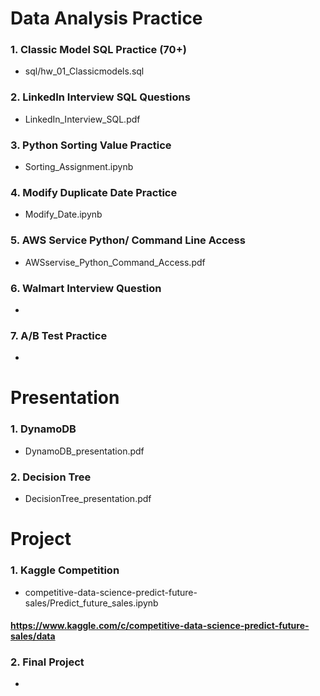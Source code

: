 # Data Analysis Practice
### 1. Classic Model SQL Practice (70+)
* sql/hw_01_Classicmodels.sql
### 2. LinkedIn Interview SQL Questions
* LinkedIn_Interview_SQL.pdf
### 3. Python Sorting Value Practice
* Sorting_Assignment.ipynb
### 4. Modify Duplicate Date Practice
* Modify_Date.ipynb
### 5. AWS Service Python/ Command Line Access 
* AWSservise_Python_Command_Access.pdf
### 6. Walmart Interview Question
* 
### 7. A/B Test Practice
* 



# Presentation
### 1. DynamoDB
* DynamoDB_presentation.pdf
### 2. Decision Tree
* DecisionTree_presentation.pdf



# Project
### 1. Kaggle Competition
* competitive-data-science-predict-future-sales/Predict_future_sales.ipynb

####   https://www.kaggle.com/c/competitive-data-science-predict-future-sales/data
### 2. Final Project
* 
